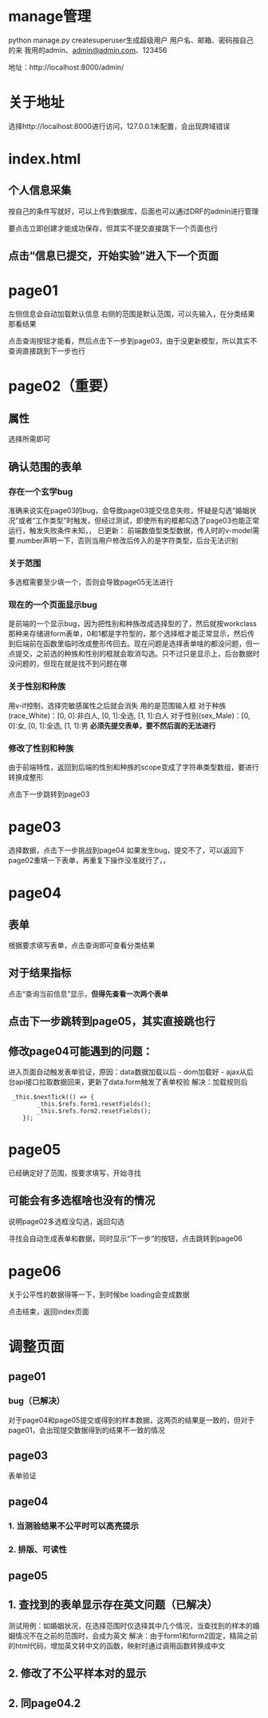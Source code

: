 
# manage管理
python manage.py createsuperuser生成超级用户
用户名、邮箱、密码按自己的来
我用的admin、admin@admin.com、123456

地址：http://localhost:8000/admin/

# 关于地址
选择http://localhost:8000进行访问，127.0.0.1未配置，会出现跨域错误

# index.html
## 个人信息采集
按自己的条件写就好，可以上传到数据库，后面也可以通过DRF的admin进行管理

要点击立即创建才能成功保存，但其实不提交直接跳下一个页面也行



## 点击“信息已提交，开始实验”进入下一个页面

# page01
左侧信息会自动加载默认信息
右侧的范围是默认范围，可以先输入，在分类结果那看结果

点击查询按钮才能看，然后点击下一步到page03，由于没更新模型，所以其实不查询直接跳到下一步也行

# page02（重要）
## 属性
选择所需即可
## 确认范围的表单
### 存在一个玄学bug
准确来说实在page03的bug，会导致page03提交信息失败，怀疑是勾选“婚姻状况”或者“工作类型”时触发，但经过测试，即使所有的框都勾选了page03也能正常运行，触发失败条件未知，，
已更新：
    前端数值型类型数据，传入时的v-model需要.number声明一下，否则当用户修改后传入的是字符类型，后台无法识别
### 关于范围
多选框需要至少填一个，否则会导致page05无法进行

### 现在的一个页面显示bug
是前端的一个显示bug，因为把性别和种族改成选择型的了，然后就按workclass那种来存储进form表单，0和1都是字符型的，那个选择框才能正常显示，然后传到后端前在函数里临时改成整形传回去。现在问题是选择表单啥的都没问题，但一点提交，之前选的种族和性别的框就会取消勾选。只不过只是显示上，后台数据时没问题的，但现在就是找不到问题在哪

### 关于性别和种族
用v-if控制，选择完敏感属性之后就会消失
用的是范围输入框
对于种族(race_White)：[0, 0]:非白人, [0, 1]:全选, [1, 1]:白人
对于性别(sex_Male)：[0, 0]:女, [0, 1]:全选, [1, 1]:男
**必须先提交表单，要不然后面的无法进行**
### 修改了性别和种族
由于前端特性，返回到后端的性别和种族的scope变成了字符串类型数组，要进行转换成整形


点击下一步跳转到page03

# page03
选择数据，点击下一步挑战到page04
如果发生bug，提交不了，可以返回下page02重填一下表单，再重复下操作没准就行了，，

# page04
## 表单
根据要求填写表单，点击查询即可查看分类结果
## 对于结果指标
点击“查询当前信息”显示，**但得先查看一次两个表单**
## 点击下一步跳转到page05，其实直接跳也行

## 修改page04可能遇到的问题：
进入页面自动触发表单验证，原因：data数据加载以后 - dom加载好 -  ajax从后台api接口拉取数据回来，更新了data.form触发了表单校验
解决：加载规则后
```
 _this.$nextTick(() => {
        _this.$refs.form1.resetFields();
        _this.$refs.form2.resetFields();
    });
```

# page05
已经确定好了范围，按要求填写，开始寻找
## 可能会有多选框啥也没有的情况
说明page02多选框没勾选，返回勾选

寻找会自动生成表单和数据，同时显示“下一步“的按钮，点击跳转到page06

# page06
关于公平性的数据得等一下，到时候be loading会变成数据

点击结束，返回index页面


# 调整页面
## page01
### bug（已解决）
对于page04和page05提交或得到的样本数据，这两页的结果是一致的，但对于page01，会出现提交数据得到的结果不一致的情况

## page03 
表单验证

## page04
### 1. 当测验结果不公平时可以高亮提示
### 2. 排版、可读性

## page05
## 1. 查找到的表单显示存在英文问题（已解决）
测试用例：如婚姻状况，在选择范围时仅选择其中几个情况，当查找到的样本的婚姻情况不在之前的范围时，会成为英文
解决：由于form1和form2固定，精简之前的html代码，增加英文转中文的函数，映射时通过调用函数转换成中文

## 2. 修改了不公平样本对的显示

## 2. 同page04.2

